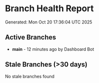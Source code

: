 # Branch Health Report
Generated: Mon Oct 20 17:36:04 UTC 2025

## Active Branches
- **main** - 12 minutes ago by Dashboard Bot

## Stale Branches (>30 days)
No stale branches found
